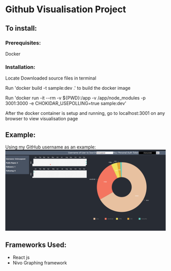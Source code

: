 # Github Visualisation Project
## To install:
### Prerequisites:
Docker
### Installation:
Locate Downloaded source files in terminal

Run 'docker build -t sample:dev .' to build the docker image

Run 'docker run -it --rm -v ${PWD}:/app -v /app/node_modules -p 3001:3000 -e CHOKIDAR_USEPOLLING=true sample:dev'

After the docker container is setup and running, go to localhost:3001 on any browser to view visualisation page

## Example:
Using my GitHub username as an example:
![picture alt](./src/VisualisationTestMe.png "Unimuspanet Visualisation")

## Frameworks Used:
* React js
* Nivo Graphing framework

